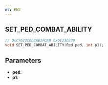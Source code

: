 ```yaml
---
ns: PED
---
```

## SET_PED_COMBAT_ABILITY

```c
// 0xC7622C0D36B2FDA8 0x6C23D329
void SET_PED_COMBAT_ABILITY(Ped ped, int p1);
```

## Parameters
* **ped**:
* **p1**:
